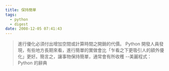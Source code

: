 ```yaml
---
title: 保持簡單
tags:
  - python
  - digest
date: 2008-12-05 07:41:43
---
```


> 進行優化必須付出增加空間或計算時間之開銷的代價。 Python 開發人員發現，有些地方長期來看，進行簡單的實做會比「乍看之下更吸引人的額外優化」更好。簡言之，讓事物保持簡單，通常會有所收穫
> --美麗程式：Python 的辭典